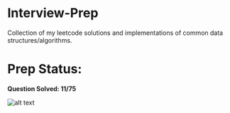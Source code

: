 # Interview-Prep
Collection of my leetcode solutions and implementations of common data structures/algorithms.

# Prep Status: 

**Question Solved: 11/75**

![alt text](http://progressed.io/bar/14 "14 Percent") 
